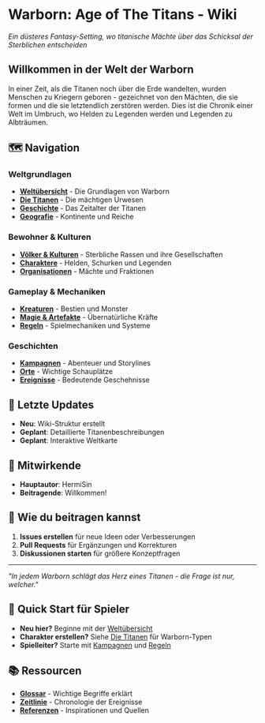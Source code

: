 # Warborn: Age of The Titans - Wiki

*Ein düsteres Fantasy-Setting, wo titanische Mächte über das Schicksal der Sterblichen entscheiden*

## Willkommen in der Welt der Warborn

In einer Zeit, als die Titanen noch über die Erde wandelten, wurden Menschen zu Kriegern geboren - gezeichnet von den Mächten, die sie formen und die sie letztendlich zerstören werden. Dies ist die Chronik einer Welt im Umbruch, wo Helden zu Legenden werden und Legenden zu Albträumen.

## 🗺️ **Navigation**

### Weltgrundlagen
- **[Weltübersicht](Weltübersicht.md)** - Die Grundlagen von Warborn
- **[Die Titanen](Die-Titanen.md)** - Die mächtigen Urwesen
- **[Geschichte](Geschichte.md)** - Das Zeitalter der Titanen
- **[Geografie](Geografie.md)** - Kontinente und Reiche

### Bewohner & Kulturen
- **[Völker & Kulturen](Völker-Kulturen.md)** - Sterbliche Rassen und ihre Gesellschaften
- **[Charaktere](Charaktere.md)** - Helden, Schurken und Legenden
- **[Organisationen](Organisationen.md)** - Mächte und Fraktionen

### Gameplay & Mechaniken
- **[Kreaturen](Kreaturen.md)** - Bestien und Monster
- **[Magie & Artefakte](Magie-Artefakte.md)** - Übernatürliche Kräfte
- **[Regeln](Regeln.md)** - Spielmechaniken und Systeme

### Geschichten
- **[Kampagnen](Kampagnen.md)** - Abenteuer und Storylines
- **[Orte](Orte.md)** - Wichtige Schauplätze
- **[Ereignisse](Ereignisse.md)** - Bedeutende Geschehnisse

## 📅 **Letzte Updates**
- **Neu**: Wiki-Struktur erstellt
- **Geplant**: Detaillierte Titanenbeschreibungen
- **Geplant**: Interaktive Weltkarte

## 👥 **Mitwirkende**
- **Hauptautor**: HermiSin
- **Beitragende**: Willkommen!

## 📖 **Wie du beitragen kannst**
1. **Issues erstellen** für neue Ideen oder Verbesserungen
2. **Pull Requests** für Ergänzungen und Korrekturen
3. **Diskussionen starten** für größere Konzeptfragen

---
*"In jedem Warborn schlägt das Herz eines Titanen - die Frage ist nur, welcher."*

## 🎯 **Quick Start für Spieler**
- **Neu hier?** Beginne mit der [Weltübersicht](Weltübersicht.md)
- **Charakter erstellen?** Siehe [Die Titanen](Die-Titanen.md) für Warborn-Typen
- **Spielleiter?** Starte mit [Kampagnen](Kampagnen.md) und [Regeln](Regeln.md)

## 📚 **Ressourcen**
- **[Glossar](Glossar.md)** - Wichtige Begriffe erklärt
- **[Zeitlinie](Zeitlinie.md)** - Chronologie der Ereignisse
- **[Referenzen](Referenzen.md)** - Inspirationen und Quellen